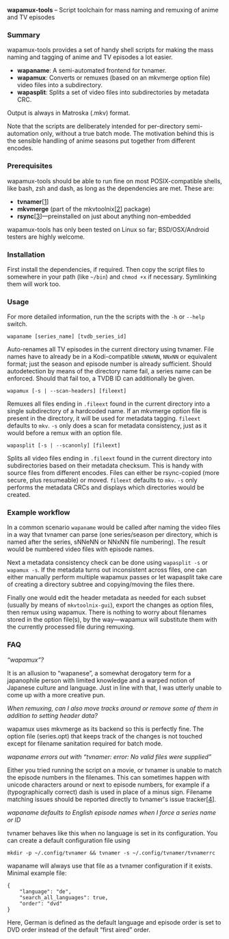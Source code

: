 **wapamux-tools** – Script toolchain for mass naming and remuxing of anime and
TV episodes


### Summary ###

wapamux-tools provides a set of handy shell scripts for making the mass naming
and tagging of anime and TV episodes a lot easier.

* **wapaname**: A semi-automated frontend for tvnamer.
* **wapamux**: Converts or remuxes (based on an mkvmerge option file) video
  files into a subdirectory.
* **wapasplit**: Splits a set of video files into subdirectories by metadata
  CRC.

Output is always in Matroska (.mkv) format.

Note that the scripts are deliberately intended for per-directory
semi-automation only, without a true batch mode. The motivation behind this is
the sensible handling of anime seasons put together from different encodes.


### Prerequisites ###

wapamux-tools should be able to run fine on most POSIX-compatible shells, like
bash, zsh and dash, as long as the dependencies are met. These are:

* **tvnamer**[[1]]
* **mkvmerge** (part of the mkvtoolnix[[2]] package)
* **rsync**[[3]]—preinstalled on just about anything non-embedded

wapamux-tools has only been tested on Linux so far; BSD/OSX/Android testers
are highly welcome.


### Installation ###

First install the dependencies, if required. Then copy the script files to
somewhere in your path (like ```~/bin```) and ```chmod +x``` if necessary.
Symlinking them will work too.


### Usage ###

For more detailed information, run the the scripts with the ```-h``` or
```--help``` switch.

    wapaname [series_name] [tvdb_series_id]

Auto-renames all TV episodes in the current directory using tvnamer. File
names have to already be in a Kodi-compatible ```sNNeNN```, ```NNxNN``` or
equivalent format; just the season and episode number is already sufficient.
Should autodetection by means of the directory name fail, a series name can be
enforced. Should that fail too, a TVDB ID can additionally be given.

    wapamux [-s | --scan-headers] [fileext]

Remuxes all files ending in ```.fileext``` found in the current directory into
a single subdirectory of a hardcoded name. If an mkvmerge option file is
present in the directory, it will be used for metadata tagging. ```fileext```
defaults to ```mkv```. ```-s``` only does a scan for metadata consistency,
just as it would before a remux with an option file.

    wapasplit [-s | --scanonly] [fileext]

Splits all video files ending in ```.fileext``` found in the current directory
into subdirectories based on their metadata checksum. This is handy with
source files from different encodes. Files can either be rsync-copied (more
secure, plus resumeable) or moved. ```fileext``` defaults to ```mkv```.
```-s``` only performs the metadata CRCs and displays which directories would
be created.


### Example workflow ###

In a common scenario ```wapaname``` would be called after naming the video
files in a way that tvnamer can parse (one series/season per directory, which
is named after the series, sNNeNN or NNxNN file numbering). The result would
be numbered video files with episode names.

Next a metadata consistency check can be done using ```wapasplit -s``` or
```wapamux -s```. If the metadata turns out inconsistent across files, one can
either manually perform multiple wapamux passes or let wapasplit take care of
creating a directory subtree and copying/moving the files there.

Finally one would edit the header metadata as needed for each subset (usually
by means of ```mkvtoolnix-gui```), export the changes as option files, then
remux using wapamux. There is nothing to worry about filenames stored in the
option file(s), by the way—wapamux will substitute them with the currently
processed file during remuxing.


### FAQ ###

*“wapamux”?*

It is an allusion to “wapanese”, a somewhat derogatory term for a japanophile
person with limited knowledge and a warped notion of Japanese culture and
language. Just in line with that, I was utterly unable to come up with a more
creative pun.

*When remuxing, can I also move tracks around or remove some of them in
addition to setting header data?*

wapamux uses mkvmerge as its backend so this is perfectly fine. The option
file (series.opt) that keeps track of the changes is not touched except for
filename sanitation required for batch mode.

*wapaname errors out with “tvnamer: error: No valid files were supplied”*

Either you tried running the script on a movie, or tvnamer is unable to match
the episode numbers in the filenames. This can sometimes happen with unicode
characters around or next to episode numbers, for example if a
(typographically correct) dash is used in place of a minus sign. Filename
matching issues should be reported directly to tvnamer's issue tracker[[4]].

*wapaname defaults to English episode names when I force a series name or ID*

tvnamer behaves like this when no language is set in its configuration. You
can create a default configuration file using

    mkdir -p ~/.config/tvnamer && tvnamer -s ~/.config/tvnamer/tvnamerrc

wapaname will always use that file as a tvnamer configuration if it exists.
Minimal example file:

    {
        "language": "de", 
        "search_all_languages": true, 
        "order": "dvd" 
    }

Here, German is defined as the default language and episode order is set to
DVD order instead of the default “first aired” order.


[1]: https://github.com/dbr/tvnamer

[2]: https://mkvtoolnix.download

[3]: https://rsync.samba.org/

[4]: https://github.com/dbr/tvnamer/issues
